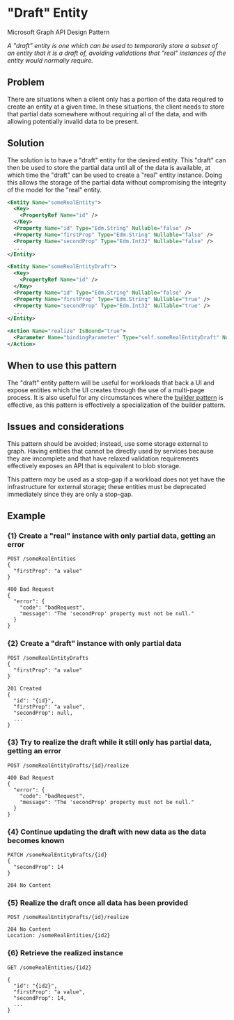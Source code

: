 # "Draft" Entity

Microsoft Graph API Design Pattern

*A "draft" entity is one which can be used to temporarily store a subset of an entity that it is a draft of, avoiding validations that "real" instances of the entity would normally require.*

## Problem

There are situations when a client only has a portion of the data required to create an entity at a given time. 
In these situations, the client needs to store that partial data somewhere without requiring all of the data, and with allowing potentially invalid data to be present.

## Solution

The solution is to have a "draft" entity for the desired entity. 
This "draft" can then be used to store the partial data until all of the data is available, at which time the "draft" can be used to create a "real" entity instance. 
Doing this allows the storage of the partial data without compromising the integrity of the model for the "real" entity.

```xml
<Entity Name="someRealEntity">
  <Key>
    <PropertyRef Name="id" />
  </Key>
  <Property Name="id" Type="Edm.String" Nullable="false" />
  <Property Name="firstProp" Type="Edm.String" Nullable="false" />
  <Property Name="secondProp" Type="Edm.Int32" Nullable="false" />
  ...
</Entity>

<Entity Name="someRealEntityDraft">
  <Key>
    <PropertyRef Name="id" />
  </Key>
  <Property Name="id" Type="Edm.String" Nullable="false" />
  <Property Name="firstProp" Type="Edm.String" Nullable="true" />
  <Property Name="secondProp" Type="Edm.Int32" Nullable="true" />
  ...
</Entity>

<Action Name="realize" IsBound="true">
  <Parameter Name="bindingParameter" Type="self.someRealEntityDraft" Nullable="false" />
</Action>
```

## When to use this pattern

The "draft" entity pattern will be useful for workloads that back a UI and expose entities which the UI creates through the use of a multi-page process. 
It is also useful for any circumstances where the [builder pattern](https://en.wikipedia.org/wiki/Builder_pattern) is effective, as this pattern is effectively a specialization of the builder pattern. 

## Issues and considerations

This pattern should be avoided; instead, use some storage external to graph. 
Having entities that cannot be directly used by services because they are imcomplete and that have relaxed validation requirements effectively exposes an API that is equivalent to blob storage. 

This pattern *may* be used as a stop-gap if a workload does not yet have the infrastructure for external storage; these entities must be deprecated immediately since they are only a stop-gap.

## Example

### {1} Create a "real" instance with only partial data, getting an error

```HTTP
POST /someRealEntities
{
  "firstProp": "a value"
}

400 Bad Request
{
  "error": {
    "code": "badRequest",
    "message": "The 'secondProp' property must not be null."
  }
}
```

### {2} Create a "draft" instance with only partial data

```HTTP
POST /someRealEntityDrafts
{
  "firstProp": "a value"
}

201 Created
{
  "id": "{id}",
  "firstProp": "a value",
  "secondProp": null,
  ...
}
```

### {3} Try to realize the draft while it still only has partial data, getting an error

```HTTP
POST /someRealEntityDrafts/{id}/realize

400 Bad Request
{
  "error": {
    "code": "badRequest",
    "message": "The 'secondProp' property must not be null."
  }
}
```

### {4} Continue updating the draft with new data as the data becomes known

```HTTP
PATCH /someRealEntityDrafts/{id}
{
  "secondProp": 14
}

204 No Content
```

### {5} Realize the draft once all data has been provided

```HTTP
POST /someRealEntityDrafts/{id}/realize

204 No Content
Location: /someRealEntities/{id2}
```

### {6} Retrieve the realized instance

```HTTP
GET /someRealEntities/{id2}

{
  "id": "{id2}",
  "firstProp": "a value",
  "secondProp": 14,
  ...
}
```
